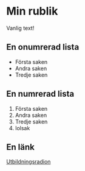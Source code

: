 ﻿# Min rublik

Vanlig text!

## En onumrerad lista

+ Första saken
+ Andra saken
+ Tredje saken

## En numrerad lista

1. Första saken
2. Andra saken
1. Tredje saken
5. lolsak

## En länk
[Utbildningsradion](http://www.ur.se)